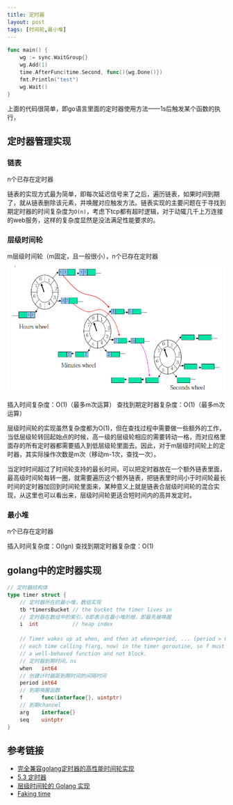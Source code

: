 ```yaml
---
title: 定时器
layout: post
tags: [时间轮,最小堆]
---
```


```go
func main() {
	wg := sync.WaitGroup{}
    wg.Add(1)
    time.AfterFunc(time.Second, func(){wg.Done()})
	fmt.Println("test")
	wg.Wait()
}
```

上面的代码很简单，即go语言里面的定时器使用方法——1s后触发某个函数的执行，

## 定时器管理实现

### 链表

n个已存在定时器

链表的实现方式最为简单，即每次延迟信号来了之后，遍历链表，如果时间到期了，就从链表删除该元素，并唤醒对应触发方法。链表实现的主要问题在于寻找到期定时器的时间复杂度为`O(n)`，考虑下tcp都有超时逻辑，对于动辄几千上万连接的web服务，这样的复杂度显然是没法满足性能要求的。

### 层级时间轮

m层级时间轮（m固定，且一般很小），n个已存在定时器

![时间轮](/media/.img/timewheel.png)

插入时间复杂度：O(1)（最多m次运算）
查找到期定时器复杂度：O(1)（最多m次运算）

层级时间轮的实现虽然复杂度都为O(1)，但在查找过程中需要做一些额外的工作，当低层级轮转回起始点的时候，高一级的层级轮相应的需要转动一格，而对应格里面存的所有定时器都需要插入到低层级轮里面去。因此，对于m层级时间轮上的定时器，其实际操作次数是m次（移动m-1次，查找一次）。

当定时时间超过了时间轮支持的最长时间，可以把定时器放在一个额外链表里面，最高级时间轮每转一圈，就需要遍历这个额外链表，把链表里时间小于时间轮最长时间的定时器加回到时间轮里面来，某种意义上就是链表合层级时间轮的混合实现，从这里也可以看出来，层级时间轮更适合短时间内的高并发定时。

### 最小堆

n个已存在定时器

插入时间复杂度：O(lgn)
查找到期定时器复杂度：O(1)

## golang中的定时器实现

```go
// 定时器结构体
type timer struct {
    // 定时器所在的最小堆，数组实现
    tb *timersBucket // the bucket the timer lives in
    // 定时器在数组中的索引，0即表示在最小堆的根，即最先被唤醒
	i  int           // heap index

	// Timer wakes up at when, and then at when+period, ... (period > 0 only)
	// each time calling f(arg, now) in the timer goroutine, so f must be
    // a well-behaved function and not block.
    // 定时器到期时间，ns
    when   int64
    // 创建计时器距到期时间的间隔时间
    period int64
    // 到期唤醒函数
    f      func(interface{}, uintptr)
    // 到期channel
    arg    interface{}
	seq    uintptr
}
```

## 参考链接

* [完全兼容golang定时器的高性能时间轮实现](http://xiaorui.cc/2019/09/27/%E5%85%BC%E5%AE%B9golang-time%E5%AE%9A%E6%97%B6%E5%99%A8%E7%9A%84%E6%97%B6%E9%97%B4%E8%BD%AE%E5%AE%9E%E7%8E%B0/)
* [5.3 定时器](https://draveness.me/golang/concurrency/golang-timer.html)
* [层级时间轮的 Golang 实现](http://russellluo.com/2018/10/golang-implementation-of-hierarchical-timing-wheels.html)
* [Faking time](https://blog.golang.org/playground)

